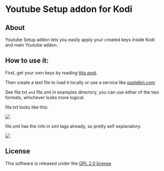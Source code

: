 Youtube Setup addon for Kodi
======================

About
-----
Youtube Setup addon lets you easily apply your created keys inside Kodi and main Youtube addon.


How to use it:
---------------------
First, get your own keys by reading [this post](https://forum.kodi.tv/showthread.php?tid=267160&pid=2299960#pid2299960).

Then create a text file to load it locally or use a service like [pastebin.com](http://www.pastebin.com/)

See file.txt `and` file.xml in examples directory, you can use either of the two formats, whichever looks more logical.

file.txt looks like this:

![](https://i.imgur.com/Uu46OvX.jpg)

file.xml has the info in xml tags already, so pretty self explanatory:

![](https://i.imgur.com/AWUQo4Q.jpg)

License
-------
This software is released under the [GPL 2.0 license](http://www.gnu.org/licenses/gpl-2.0.html).
